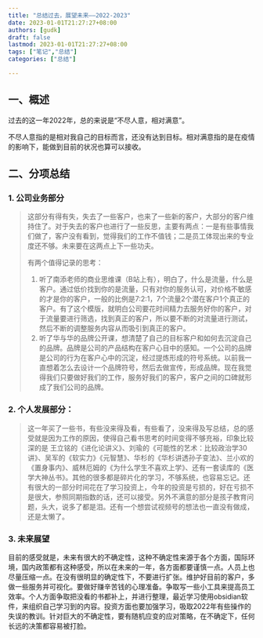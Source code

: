 ```yaml
---
title: "总结过去，展望未来——2022-2023"
date: 2023-01-01T21:27:27+08:00
authors: [gudk]
draft: false
lastmod: 2023-01-01T21:27:27+08:00
tags: ["笔记","总结"]
categories: ["总结"]

---
```


## 一、概述

过去的这一年2022年，总的来说是“不尽人意，相对满意”。

不尽人意指的是相对我自己的目标而言，还没有达到目标。相对满意指的是在疫情的影响下，能做到目前的状况也算可以接收。

## 二、分项总结

### 1. 公司业务部分

> 这部分有得有失，失去了一些客户，也来了一些新的客户，大部分的客户维持住了。对于失去的客户也进行了一些反思，主要有两点：一是有些事情我们做了，客户没有看到，觉得我们的工作不值钱；二是员工体现出来的专业度还不够。未来要在这两点上下一些功夫。
>
> 有两个值得记录的思考：
>
> 1. 听了南添老师的商业思维课（B站上有），明白了，什么是流量，什么是客户。通过低价找到你的是流量，只有对你的服务认可，对价格不敏感的才是你的客户，一般的比例是7:2:1，7个流量2个潜在客户1个真正的客户。有了这个模版，就明白公司要花时间精力去服务好你的客户，对于流量要进行筛选，找到真正的客户，所以要不断的对流量进行测试，然后不断的调整服务内容从而吸引到真正的客户。
> 2. 听了华与华的品牌公开课，想清楚了自己的目标客户和如何去沉淀自己的品牌。品牌是公司的产品结构在客户心目中的感知。一个公司的品牌是公司的行为在客户心中的沉淀，经过提炼形成的符号系统。以前我一直想着怎么去设计一个品牌符号，然后去做宣传，形成品牌。现在我觉得我们只要做好我们的工作，服务好我们的客户，客户之间的口碑就形成了我们公司的品牌。

### 2. 个人发展部分：

> 这一年买了一些书，有些没来得及看，有些看了，没来得及写总结，总的感受就是因为工作的原因，使得自己看书思考的时间变得不够充裕，印象比较深的是 王立铭的《进化论讲义》、刘瑜的《可能性的艺术：比较政治学30讲》、吴军的《软实力》《元智慧》、华杉的《华杉讲透孙子变法》、兰小欢的《置身事内》、威林厄姆的《为什么学生不喜欢上学》、还有一套读库的《医学大神丛书》。其他的很多都是碎片化的学习，不够系统，也容易忘记。还有很大的一部分时间花在了学习投资上，今年的投资是亏损的，好在亏损不是很大，参照同期指数的话，还可以接受。另外不满意的部分是孩子教育问题，头大，说多了都是泪。还有一个想尝试视频号的想法也一直没有做成，还是太懒了。

### 3. 未来展望

目前的感受就是，未来有很大的不确定性，这种不确定性来源于各个方面，国际环境，国内政策都有这种感受，所以在未来的一年，各方面都要谨慎一点。人员上也尽量压缩一点。在没有很明显的确定性下，不要进行扩张。维护好目前的客户，多做一些服务并可视化。要做好赚辛苦钱的心理准备。争取写一些小工具来提高员工效率。个人方面争取把没看的书都补上，并进行整理，最近学习使用obsidian软件，来组织自己学习到的内容。投资方面也要加强学习，吸取2022年有些操作的失误的教训。针对巨大的不确定性，要有随机应变的应对策略，在不确定下，任何长远的决策都容易被打脸。
